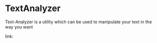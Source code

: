 # TextAnalyzer
 Text-Analyzer is a utility which can be used to manipulate your text in the way you want
 
link:
